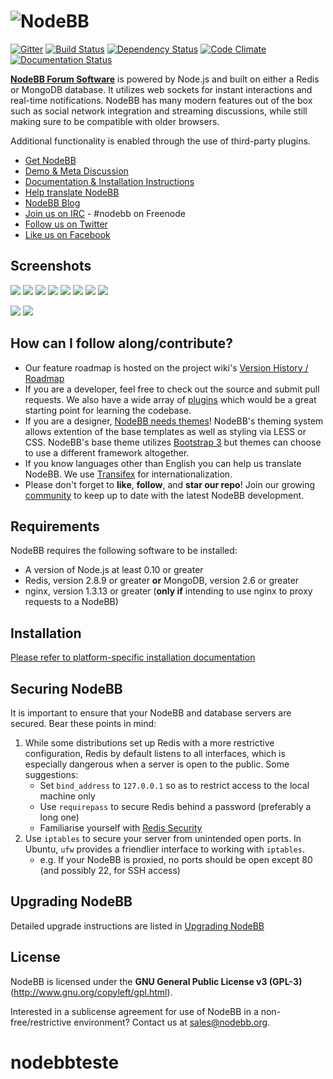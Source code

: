 # <img alt="NodeBB" src="http://i.imgur.com/mYxPPtB.png" />

[![Gitter](https://badges.gitter.im/Join%20Chat.svg)](https://gitter.im/NodeBB/NodeBB?utm_source=badge&utm_medium=badge&utm_campaign=pr-badge&utm_content=badge)
[![Build Status](https://travis-ci.org/NodeBB/NodeBB.svg?branch=master)](https://travis-ci.org/NodeBB/NodeBB)
[![Dependency Status](https://david-dm.org/nodebb/nodebb.svg)](https://david-dm.org/nodebb/nodebb)
[![Code Climate](https://codeclimate.com/github/NodeBB/NodeBB/badges/gpa.svg)](https://codeclimate.com/github/NodeBB/NodeBB)
[![Documentation Status](https://readthedocs.org/projects/nodebb/badge/?version=latest)](https://readthedocs.org/projects/nodebb/?badge=latest)

[**NodeBB Forum Software**](https://nodebb.org) is powered by Node.js and built on either a Redis or MongoDB database. It utilizes web sockets for instant interactions and real-time notifications. NodeBB has many modern features out of the box such as social network integration and streaming discussions, while still making sure to be compatible with older browsers.

Additional functionality is enabled through the use of third-party plugins.

* [Get NodeBB](http://www.nodebb.org/ "NodeBB")
* [Demo & Meta Discussion](http://community.nodebb.org)
* [Documentation & Installation Instructions](http://docs.nodebb.org)
* [Help translate NodeBB](https://www.transifex.com/projects/p/nodebb/)
* [NodeBB Blog](http://blog.nodebb.org)
* [Join us on IRC](https://kiwiirc.com/client/irc.freenode.net/nodebb) - #nodebb on Freenode
* [Follow us on Twitter](http://www.twitter.com/NodeBB/ "NodeBB Twitter")
* [Like us on Facebook](http://www.facebook.com/NodeBB/ "NodeBB Facebook")

## Screenshots

[![](http://i.imgur.com/VCoOFyqb.png)](http://i.imgur.com/VCoOFyq.png)
[![](http://i.imgur.com/FLOUuIqb.png)](http://i.imgur.com/FLOUuIq.png)
[![](http://i.imgur.com/Ud1LrfIb.png)](http://i.imgur.com/Ud1LrfI.png)
[![](http://i.imgur.com/h6yZ66sb.png)](http://i.imgur.com/h6yZ66s.png)
[![](http://i.imgur.com/o90kVPib.png)](http://i.imgur.com/o90kVPi.png)
[![](http://i.imgur.com/AaRRrU2b.png)](http://i.imgur.com/AaRRrU2.png)
[![](http://i.imgur.com/LmHtPhob.png)](http://i.imgur.com/LmHtPho.png)
[![](http://i.imgur.com/paiJPJkb.jpg)](http://i.imgur.com/paiJPJk.jpg)

[![](http://i.imgur.com/8OLssij.png)](http://i.imgur.com/8OLssij.png)
[![](http://i.imgur.com/JKOc0LZ.png)](http://i.imgur.com/JKOc0LZ.png)

## How can I follow along/contribute?

* Our feature roadmap is hosted on the project wiki's [Version History / Roadmap](https://github.com/NodeBB/NodeBB/wiki/Version-History-%26-Roadmap)
* If you are a developer, feel free to check out the source and submit pull requests. We also have a wide array of [plugins](http://community.nodebb.org/category/7/nodebb-plugins) which would be a great starting point for learning the codebase.
* If you are a designer, [NodeBB needs themes](http://community.nodebb.org/category/10/nodebb-themes)! NodeBB's theming system allows extention of the base templates as well as styling via LESS or CSS. NodeBB's base theme utilizes [Bootstrap 3](http://getbootstrap.com/) but themes can choose to use a different framework altogether.
* If you know languages other than English you can help us translate NodeBB. We use [Transifex](https://www.transifex.com/projects/p/nodebb/) for internationalization.
* Please don't forget to **like**, **follow**, and **star our repo**! Join our growing [community](http://community.nodebb.org) to keep up to date with the latest NodeBB development.

## Requirements

NodeBB requires the following software to be installed:

* A version of Node.js at least 0.10 or greater
* Redis, version 2.8.9 or greater **or** MongoDB, version 2.6 or greater
* nginx, version 1.3.13 or greater (**only if** intending to use nginx to proxy requests to a NodeBB)

## Installation

[Please refer to platform-specific installation documentation](http://docs.nodebb.org/en/latest/installing/os.html)

## Securing NodeBB

It is important to ensure that your NodeBB and database servers are secured. Bear these points in mind:

1. While some distributions set up Redis with a more restrictive configuration, Redis by default listens to all interfaces, which is especially dangerous when a server is open to the public. Some suggestions:
    * Set `bind_address` to `127.0.0.1` so as to restrict access  to the local machine only
    * Use `requirepass` to secure Redis behind a password (preferably a long one)
    * Familiarise yourself with [Redis Security](http://redis.io/topics/security)
2. Use `iptables` to secure your server from unintended open ports. In Ubuntu, `ufw` provides a friendlier interface to working with `iptables`.
    * e.g. If your NodeBB is proxied, no ports should be open except 80 (and possibly 22, for SSH access)

## Upgrading NodeBB

Detailed upgrade instructions are listed in [Upgrading NodeBB](https://docs.nodebb.org/en/latest/upgrading/index.html)

## License

NodeBB is licensed under the **GNU General Public License v3 (GPL-3)** (http://www.gnu.org/copyleft/gpl.html).

Interested in a sublicense agreement for use of NodeBB in a non-free/restrictive environment? Contact us at sales@nodebb.org.
# nodebbteste
